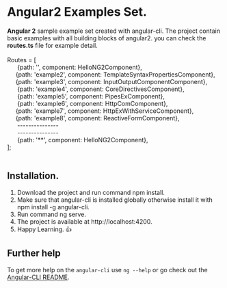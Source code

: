 # Angular2 Examples Set.
**Angular 2** sample example set created with angular-cli. The project contain basic examples with all building blocks of angular2. you can check the **routes.ts** file for example detail. </br>
</br>
Routes = [ </br>
 &nbsp;  &nbsp;  &nbsp; {path: '', component: HelloNG2Component}, </br>
  &nbsp;  &nbsp;  &nbsp;{path: 'example2', component: TemplateSyntaxPropertiesComponent}, </br>
   &nbsp;  &nbsp;  &nbsp;{path: 'example3', component: InputOutputComponentComponent}, </br>
  &nbsp;  &nbsp;  &nbsp; {path: 'example4', component: CoreDirectivesComponent}, </br>
  &nbsp;  &nbsp;  &nbsp; {path: 'example5', component: PipesExComponent}, </br>
  &nbsp;  &nbsp;  &nbsp; {path: 'example6', component: HttpComComponent}, </br>
   &nbsp;  &nbsp;  &nbsp;{path: 'example7', component: HttpExWithServiceComponent}, </br>
   &nbsp;  &nbsp;  &nbsp;{path: 'example8', component: ReactiveFormComponent}, </br>
  &nbsp;  &nbsp;  &nbsp;  --------------- </br>
  &nbsp;  &nbsp;  &nbsp;  --------------- </br>
 &nbsp;  &nbsp;  &nbsp;  {path: '**', component: HelloNG2Component}, </br>
]; </br>
</br>
## **Installation**.
1.  Download the project and run command npm install.
2.  Make sure that angular-cli is installed globally otherwise install it with npm install -g angular-cli.
3.  Run command ng serve.
4.  The project is available at http://localhost:4200.
5.  Happy Learning. :+1:

## **Further help**

To get more help on the `angular-cli` use `ng --help` or go check out the [Angular-CLI README](https://github.com/angular/angular-cli/blob/master/README.md).
